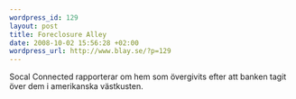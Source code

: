 ```yaml
--- 
wordpress_id: 129 
layout: post
title: Foreclosure Alley 
date: 2008-10-02 15:56:28 +02:00 
wordpress_url: http://www.blay.se/?p=129 
---
```


Socal Connected rapporterar om hem som övergivits efter att banken tagit över dem i amerikanska västkusten. 